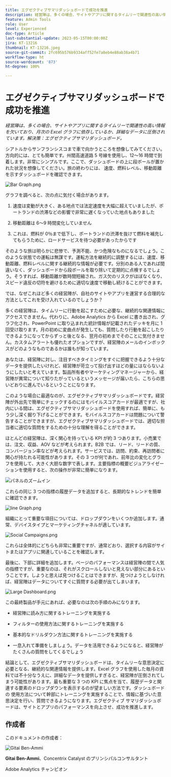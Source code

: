 ```yaml
---
title: エグゼクティブサマリダッシュボードで成功を推進
description: 経営陣は、多くの場合、サイトやアプリに関するタイムリーで関連性の高い情報を欠いており、月次の Excel グラフに依存しているか、詳細なデータに圧倒されています。解決策 - エグゼクティブサマリダッシュボード。
feature: Admin Tools
role: User
level: Experienced
doc-type: Article
last-substantial-update: 2023-05-15T00:00:00Z
jira: KT-13216
thumbnail: KT-13216.jpeg
source-git-commit: 2fc695b576b9334aff52fe7a8eb4e88ab38a4b71
workflow-type: ht
source-wordcount: '873'
ht-degree: 100%

---
```



# エグゼクティブサマリダッシュボードで成功を推進

_経営陣は、多くの場合、サイトやアプリに関するタイムリーで関連性の高い情報を欠いており、月次の Excel グラフに依存しているか、詳細なデータに圧倒されています。解決策：エグゼクティブサマリダッシュボード。_

シアトルからサンフランシスコまで車で向かうところを想像してみてください。方向的には、とても簡単です。州間高速道路 5 号線を使用し、12～16 時間で到着します。非常にシンプルです。ここで、ダッシュボードの上に段ボールが置かれた状況を想像してください。旅の終わりには、
速度、燃料レベル、移動距離を示すダッシュボードを確認できます。

![Bar Graph.png](assets/bar-graph.png)

グラフを調べると、次の点に気付く場合があります。

1. 速度は変動が大きく、ある地点では法定速度を大幅に超えていましたが、ポートランドの渋滞などの影響で非常に遅くなっていた地点もありました

1. 移動距離は 6～9 時間変化していません

1. これは、燃料が 0％まで低下し、ポートランドの渋滞を抜けて燃料を補充してもらうために、ロードサービスを待つ必要があったからです

そのような旅は明らかに悲惨で、予測不能、かつ危険なものになるでしょう。このような状態での運転は無謀です。運転方法を継続的に調整するには、速度、移動距離、燃料レベルに関する継続的な情報が必要です。分別のある人であれば間違いなく、ダッシュボードから段ボールを取り除いて定期的に点検するでしょう。そうすれば、移動距離が数時間短縮され、ガス欠のリスクがほぼなくなり、スピード違反の切符を避けるために適切な速度で移動し続けることができます。

では、なぜこれほど多くの経営陣が、自社のサイトやアプリを運営する合理的な方法としてこれを受け入れているのでしょうか？

多くの経営陣は、タイムリーに行動を起こすために必要な、継続的な関連情報にアクセスできません。代わりに、Adobe Analytics から Excel に書き出され、グラフ化され、PowerPoint に取り込まれた統計情報が記載されたデッキを月に 1 回受け取ります。月の初めに変曲点が発生しても、質問したり行動を起こしたりできるようになってからずっと後となる、翌月の初めまでそのことに気付きません。カスタムアラートも優れたオプションですが、経営陣のメールのインボックスがどのようなものであるかは誰もが知っています。

あなたは、経営陣に対し、注目すべきタイミングをすぐに把握できるよう十分なデータを提供したいけれど、経営陣が苛立って投げ出すほどの量にはならないようにしたいと考えています。製品所有者やマーケティングマネージャーから、経営陣が異常について知りたがっているというメッセージが届いたら、こちらの思いどおりに進んでいるということになります。

このような場合に最適なのが、エグゼクティブサマリダッシュボードです。経営陣が外出先で簡単にチェックするのにはモバイルスコアカードが最適ですが、社内にいる間は、エグゼクティブサマリダッシュボードを使用すれば、簡単に、もう少し深く掘り下げることができます。モバイルスコアカードは問題について警告することができますが、エグゼクティブサマリダッシュボードでは、適切な担当者に適切な質問をするための十分な理解を得ることができます。

ほとんどの経営陣は、深く関心を持っている KPI が約 3 つあります。小売業では、注文、収益、AOV などが考えられます。B2B では、リード、リードの質、コンバージョン率などが考えられます。サービスでは、訪問、約束、再訪問者に関心が持たれる可能性があります。その 3 つが何であれ、前年比の変化とグラフを使用して、大きく大胆な数字で表します。主要指標の概要ビジュアライゼーションを使用すると、次の操作が非常に簡単になります。

![パネルのズームイン](assets/zoom-in-panel.png)

これらの同じ 3 つの指標の履歴データを追加すると、長期的なトレンドを簡単に確認できます。

![line Graph.png](assets/line-graph.png)

組織にとって重要な項目については、ドロップダウンをいくつか追加します。通常、デバイスタイプとマーケティングチャネルが適しています。

![Social Campaigns.png](assets/social-campaigns.png)

これらは全体的にどちらも非常に重要ですが、通常どおり、選択する内容がサイトまたはアプリに関連していることを確認します。

最後に、下部に詳細を追加します。ページのパフォーマンスは経営陣の間で人気の指標ですが、重要なのは、それがスクロールしないと見えない部分にあるということです。しようと思えば見つけることはできますが、見つけようとしなければ、経営陣はデータについてすぐに質問する必要が出てしまいます。

![Large Dashboard.png](assets/large-dashboard.png)

この最終製品が手元にあれば、必要なのは次の手順のみになります。

- 経営陣に読み方に関するトレーニングを実施する

- フィルターの使用方法に関するトレーニングを実施する

- 基本的なドリルダウン方法に関するトレーニングを実施する

- 一息入れて準備をしましょう。データを活用できるようになると、経営陣がたくさんの質問をしてくるでしょう

結論として、エグゼクティブサマリダッシュボードは、タイムリーな意思決定に必要となる、継続的な関連情報を提供します。Excel グラフを使用した毎月の資料では不十分なうえに、詳細なデータを提供しすぎると、経営陣が圧倒されてしまう可能性があります。最も重要な 3 つの KPI に焦点を当て、履歴データと関連する要素のドロップダウンを表示するのが望ましい方法です。ダッシュボードの
使用方法について幹部にトレーニングを実施することで、情報に基づいた意思決定を行い、質問できるようになります。エグゼクティブ サマリダッシュボードは、サイトとアプリのパフォーマンスを向上させ、成功を推進します。

## 作成者

このドキュメントの作成者：

![Gitai Ben-Ammi](assets/gitai-ben-ammi.png)

**Gitai Ben-Ammi**、Concentrix Catalyst のプリンシパルコンサルタント

Adobe Analytics チャンピオン
